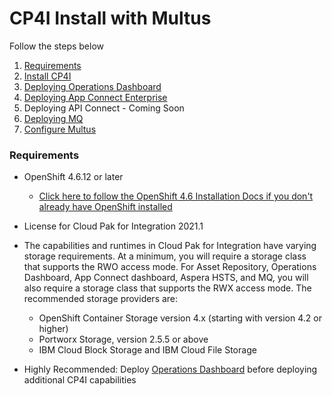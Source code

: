 # CP4I Install with Multus

Follow the steps below

1. [Requirements](#requirements "Requirements")
2. [Install CP4I](Install%20CP4I.md "Cloud Pak for Integration")
3. [Deploying Operations Dashboard](Deploy%20Operations%20Dashboard.md "Operations Dashboard")
4. [Deploying App Connect Enterprise](Deploy%20ACE.md "App Connect Enterprise")
5. Deploying API Connect - Coming Soon
6. [Deploying MQ](Deploy%20MQ.md "Deploy MQ")
7. [Configure Multus](Configuring%20Multus.md "Configuring Multus")

### Requirements

- OpenShift 4.6.12 or later 
  - [Click here to follow the OpenShift 4.6 Installation Docs if you don't already have OpenShift installed](https://docs.openshift.com/container-platform/4.6/welcome/index.html)

- License for Cloud Pak for Integration 2021.1

- The capabilities and runtimes in Cloud Pak for Integration have varying storage requirements. At a minimum, you will require a storage class that supports the RWO access mode. For Asset Repository, Operations Dashboard, App Connect dashboard, Aspera HSTS, and MQ, you will also require a storage class that supports the RWX access mode. The recommended storage providers are:

  - OpenShift Container Storage version 4.x (starting with version 4.2 or higher)
  - Portworx Storage, version 2.5.5 or above
  - IBM Cloud Block Storage and IBM Cloud File Storage

  
- Highly Recommended: Deploy [Operations Dashboard](IBM%20docs%20Installing%20MQ.md) before deploying additional CP4I capabilities
